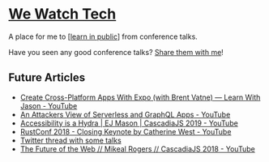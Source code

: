 # [We Watch Tech](https://wewatch.tech)

A place for me to [[learn in public]] from conference talks.

Have you seen any good conference talks? [Share them with me](https://github.com/amorriscode/second-brain/issues/new)!

## Future Articles

- [Create Cross-Platform Apps With Expo (with Brent Vatne) — Learn With Jason - YouTube](https://www.youtube.com/watch?v=5wVa-_fKR9U)
- [An Attackers View of Serverless and GraphQL Apps - YouTube](https://www.youtube.com/watch?v=xr2YX5JbDbM)
- [Accessibility is a Hydra | EJ Mason | CascadiaJS 2019 - YouTube](https://www.youtube.com/watch?v=SDdsD5AmKYA)
- [RustConf 2018 - Closing Keynote by Catherine West - YouTube](https://www.youtube.com/watch?v=P9u8x13W7UE)
- [Twitter thread with some talks](https://twitter.com/jimcalliu/status/1289953770063839234?s=20)
- [The Future of the Web // Mikeal Rogers // CascadiaJS 2018 - YouTube](https://www.youtube.com/watch?v=83Gws-dPL8A)

[//begin]: # "Autogenerated link references for markdown compatibility"
[learn in public]: learn-in-public "Learn in Public"
[//end]: # "Autogenerated link references"
